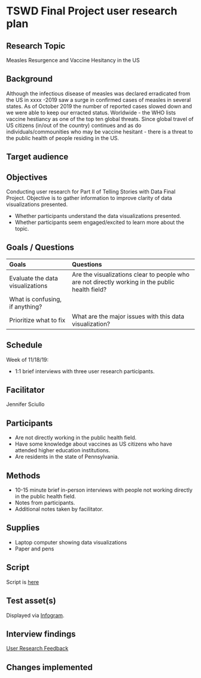# TSWD Final Project user research plan

## Research Topic

Measles Resurgence and Vaccine Hesitancy in the US

## Background

Although the infectious disease of measles was declared erradicated from the US in xxxx -2019 saw a surge in confirmed cases of measles in several states. As of October 2019 the number of reported cases slowed down and we were able to keep our erracted status. Worldwide - the WHO lists vaccine hestiancy as one of the top ten global threats. Since global travel of US citizens (in/out of the country) continues and as do individuals/commounities who may be vaccine hesitant - there is a threat to the public health of people residing in the US.

## Target audience

## Objectives

Conducting user research for Part II of Telling Stories with Data Final Project. Objective is to gather information to improve clarity of data visualizations presented.

* Whether participants understand the data visualizations presented.
* Whether participants seem engaged/excited to learn more about the topic.

## Goals / Questions
Goals | Questions
:----- | :---------
Evaluate the data visualizations | Are the visualizations clear to people who are not directly working in the public health field?
 | What is confusing, if anything?
Prioritize what to fix | What are the major issues with this data visualization?

## Schedule

Week of 11/18/19:

* 1:1 brief interviews with three user research participants.

## Facilitator

Jennifer Sciullo

## Participants

* Are not directly working in the public health field.
* Have some knowledge about vaccines as US citizens who have attended higher education institutions.
* Are residents in the state of Pennsylvania.

## Methods

* 10-15 minute brief in-person interviews with people not working directly in the public health field.
* Notes from participants.
* Additional notes taken by facilitator.

## Supplies

* Laptop computer showing data visualizations
* Paper and pens

## Script

Script is [here](TSWD_user_research_script.md)

## Test asset(s)

Displayed via [Infogram](https://infogram.com/wireframe-measles-1hkv2nn3v9on2x3?live).

## Interview findings

[User Research Feedback](user_research_feedback.md)

## Changes implemented


